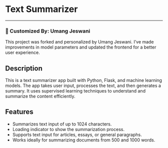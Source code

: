 # Text Summarizer
---

### 👤 Customized By: Umang Jeswani

This project was forked and personalized by Umang Jeswani. 
I’ve made improvements in model parameters and updated the frontend for a better user experience.

## Description
This is a text summarizer app built with Python, Flask, and machine learning models. The app takes user input, processes the text, and then generates a summary. It uses supervised learning techniques to understand and summarize the content efficiently.

## Features
- Summarizes text input of up to 1024 characters.
- Loading indicator to show the summarization process.
- Supports text input for articles, essays, or general paragraphs.
- Works ideally for summarizing documents from 500 and 1000 words.
